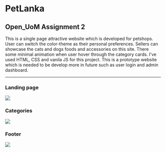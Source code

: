 # PetLanka
<h2>Open_UoM Assignment 2</h2>
<p>This is a single page attractive website which is developed for petshops. User can switch the color-theme as their personal preferences. Sellers can showcase the cats and dogs foods and accessories on this site. There some minimal animation when user hover through the category cards. I've used HTML, CSS and vanila JS for this project. This is a prototype website which is needed to be develop more in future such as user login and admin dashboard.</p>
<hr/>
<h3>Landing page</h3>
<img src="https://user-images.githubusercontent.com/77115237/191096013-789d5e16-ac28-4dc9-87d3-485a2fbab538.png" > 

<br/>
<h3>Categories</h3>
<img src="https://user-images.githubusercontent.com/77115237/191096746-f8298531-f2da-4896-af4c-53a8ba8de7b6.png">

<br/>
<h3>Footer</h3>
<img src="https://user-images.githubusercontent.com/77115237/191097511-643ae4a6-0dba-4e87-96f5-8ef89bb8f792.png">


